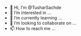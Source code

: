 - 👋 Hi, I’m @TusharSachde
- 👀 I’m interested in ...
- 🌱 I’m currently learning ...
- 💞️ I’m looking to collaborate on ...
- 📫 How to reach me ...

<!---
TusharSachde/TusharSachde is a ✨ special ✨ repository because its `README.md` (this file) appears on your GitHub profile.
You can click the Preview link to take a look at your changes.
--->
